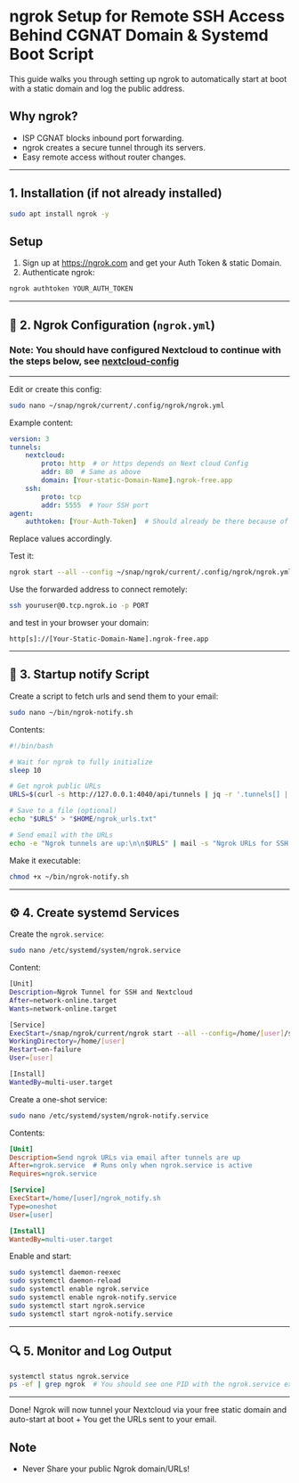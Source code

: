 
# ngrok Setup for Remote SSH Access Behind CGNAT Domain & Systemd Boot Script

This guide walks you through setting up ngrok to automatically start at boot with a static domain and log the public address.

## Why ngrok?

- ISP CGNAT blocks inbound port forwarding.
- ngrok creates a secure tunnel through its servers.
- Easy remote access without router changes.
---

## 1. Installation (if not already installed)

```bash
sudo apt install ngrok -y
```
## Setup

1. Sign up at https://ngrok.com and get your Auth Token & static Domain.
2. Authenticate ngrok:

```bash
ngrok authtoken YOUR_AUTH_TOKEN
```

---

## 📁 2. Ngrok Configuration (`ngrok.yml`)
### Note: You should have configured Nextcloud to continue with the steps below, see [nextcloud-config](nextcloud.md)        
         
---

Edit or create this config:

```bash
sudo nano ~/snap/ngrok/current/.config/ngrok/ngrok.yml
```

Example content:

```yaml
version: 3
tunnels:
    nextcloud:
        proto: http  # or https depends on Next cloud Config
        addr: 80  # Same as above
        domain: [Your-static-Domain-Name].ngrok-free.app
    ssh:
        proto: tcp
        addr: 5555  # Your SSH port
agent:
    authtoken: [Your-Auth-Token]  # Should already be there because of previous step
```

Replace values accordingly.

Test it:

```bash
ngrok start --all --config ~/snap/ngrok/current/.config/ngrok/ngrok.yml
```
Use the forwarded address to connect remotely:
```bash
ssh youruser@0.tcp.ngrok.io -p PORT
```
and test in your browser your domain:  

```
http[s]://[Your-Static-Domain-Name].ngrok-free.app
```
---

## 📜 3. Startup notify Script

Create a script to fetch urls and send them to your email:

```bash
sudo nano ~/bin/ngrok-notify.sh
```

Contents:

```bash
#!/bin/bash

# Wait for ngrok to fully initialize
sleep 10

# Get ngrok public URLs
URLS=$(curl -s http://127.0.0.1:4040/api/tunnels | jq -r '.tunnels[] | .public_url')

# Save to a file (optional)
echo "$URLS" > "$HOME/ngrok_urls.txt"

# Send email with the URLs
echo -e "Ngrok tunnels are up:\n\n$URLS" | mail -s "Ngrok URLs for SSH & Nextcloud" [your@email.com]

```

Make it executable:

```bash
chmod +x ~/bin/ngrok-notify.sh
```

---

## ⚙️ 4. Create systemd  Services

Create the `ngrok.service`:
```bash
sudo nano /etc/systemd/system/ngrok.service
```
Content:
```bash
[Unit]
Description=Ngrok Tunnel for SSH and Nextcloud
After=network-online.target
Wants=network-online.target

[Service]
ExecStart=/snap/ngrok/current/ngrok start --all --config=/home/[user]/snap/ngrok/current/.config/ngrok/ngrok.yml
WorkingDirectory=/home/[user]
Restart=on-failure
User=[user]

[Install]
WantedBy=multi-user.target

```
Create a one-shot service:

```bash
sudo nano /etc/systemd/system/ngrok-notify.service
```

Contents:

```ini
[Unit]
Description=Send ngrok URLs via email after tunnels are up
After=ngrok.service  # Runs only when ngrok.service is active 
Requires=ngrok.service

[Service]
ExecStart=/home/[user]/ngrok_notify.sh
Type=oneshot
User=[user]

[Install]
WantedBy=multi-user.target

```

Enable and start:

```bash
sudo systemctl daemon-reexec
sudo systemctl daemon-reload
sudo systemctl enable ngrok.service
sudo systemctl enable ngrok-notify.service
sudo systemctl start ngrok.service
sudo systemctl start ngrok-notify.service
```

---

## 🔍 5. Monitor and Log Output

```bash
systemctl status ngrok.service
ps -ef | grep ngrok  # You should see one PID with the ngrok.service execution path
```

---
Done! Ngrok will now tunnel your Nextcloud via your free static domain and auto-start at boot + You get the URLs sent to your email.
## Note
- Never Share your public Ngrok domain/URLs!
